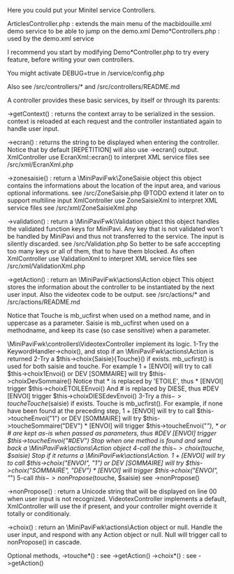 
Here you could put your Minitel service Controllers.

ArticlesController.php : extends the main menu of the macbidouille.xml demo service to be able to jump on the demo.xml
Demo*Controllers.php : used by the demo.xml service

I recommend you start by modifying Demo*Controller.php to try every feature, 
before writing your own controllers.

You might activate DEBUG=true in /service/config.php

Also see /src/controllers/* and /src/controllers/README.md

A controller provides these basic services, by itself or through its parents:

->getContext() : returns the context array to be serialized in the session.
  context is reloaded at each request and the controller instantiated again to handle user input.

->ecran() : returns the string to be displayed when entering the controller.
  Notice that by default [REPETITION] will also use ->ecran() output.
  XmlController use EcranXml::ecran() to interpret XML service files
  see /src/xml/EcranXml.php

->zonesaisie() : return a \MiniPaviFwk\ZoneSaisie object
  this object contains the informations about the location of the input area,
  and various optional informations.
  see /src/ZoneSaisie.php
  @TODO extend it later on to support multiline input
  XmlController use ZoneSaisieXml to interpret XML service files
  see /src/xml/ZoneSaisieXml.php

->validation() : return a \MiniPaviFwk\Validation object
  this object handles the validated function keys for MiniPavi.
  Any key that is not validated won't be handled by MiniPavi and thus not transferred to the service.
  The input is silently discarded.
  see /src/Validation.php
  So better to be safe acccepting too many keys or all of them, that to have them blocked.
  As often XmlController use ValidationXml to interpret XML service files
  see /src/xml/ValidationXml.php

->getAction() : return an \MiniPaviFwk\actions\Action object
  This object stores the information about the controller to be instantiated by the next user input.
  Also the videotex code to be output.
  see /src/actions/* and /src/actions/README.md

  Notice that Touche is mb_ucfirst when used on a method name, and in uppercase as a parameter.
  Saisie is mb_ucfirst when used on a methodname, and keep its case (so case sensitive) when a parameter.

  \MiniPaviFwk\controllers\VideotexController implement its logic.
  1-Try the KeywordHandler->choix(), and stop if an \MiniPaviFwk\actions\Action is returned
  2-Try a $this->choix{Saisie}{Touche}() if exists. mb_ucfirst() is used for both saisie and touche.
    For example 1 + [ENVOI] will try to call $this->choix1Envoi()
    or DEV [SOMMAIRE] will try $this->choixDevSommaire()
    Notice that * is replaced by 'ETOILE', thus * [ENVOI] trigger $this->choixETOILEEnvoi()
    And # is replaced by DIESE, thus #DEV [ENVOI] trigger $this->choixDIESEdevEnvoi()
  3-Try a $this->touche{Touche}($saisie) if exists. Touche is mb_ucfirst().
    For example, if none have been found at the preceding step,
    1 + [ENVOI] will try to call $this->toucheEnvoi("1")
    or DEV [SOMMAIRE] will try $this->toucheSommaire("DEV")
    * [ENVOI] will trigger $this->toucheEnvoi("*"), * or # are kept as-is when passed as parameters,
    thus #DEV [ENVOI] trigger $this->toucheEnvoi("#DEV")
    Stop when one method is found and send back a \MiniPaviFwk\actions\Action object
  4-call the $this->choix($touche, $saisie)
    Stop if it returns a \MiniPaviFwk\actions\Action.
    1 + [ENVOI] will try to call $this->choix("ENVOI", "1")
    or DEV [SOMMAIRE] will try $this->choix("SOMMAIRE", "DEV")
    * [ENVOI] will trigger $this->choix("ENVOI", "*")
  5-call $this->nonPropose($touche, $saisie)
    see ->nonPropose()

->nonPropose() : return a Unicode string that will be displayed on line 00 when user input is not recognized.
  VideotexController implements a default, XmlController will use the <page><action default="xyz"> if present,
  and your controller might override it totally or conditionaly.

->choix() : return an \MiniPaviFwk\actions\Action object or null.
  Handle the user input, and respond with any Action object or null.
  Null will trigger call to nonPropose() in cascade.

Optional methods, 
->touche*() : see ->getAction()
->choix*() : see ->getAction()

